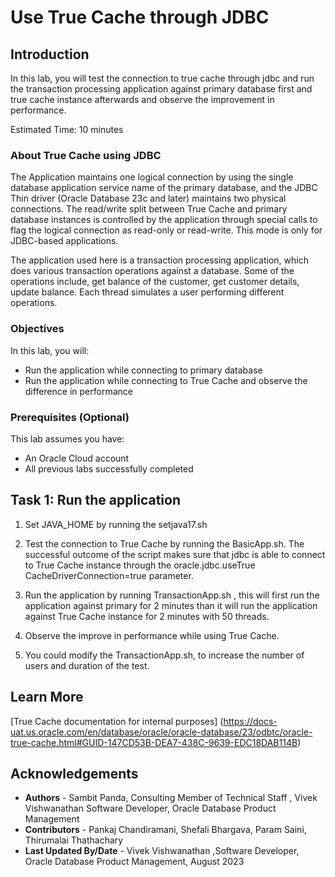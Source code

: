# Use True Cache through JDBC

## Introduction

In this lab, you will test the connection to true cache through jdbc and run the transaction processing application against primary database first and true cache instance afterwards and observe the improvement in performance. 

Estimated Time: 10 minutes

### About True Cache using JDBC
The Application maintains one logical connection by using the single database application service name of the primary database, and the JDBC Thin driver (Oracle Database 23c and later) maintains two physical connections. The read/write split between True Cache and primary database instances is controlled by the application through special calls to flag the logical connection as read-only or read-write. This mode is only for JDBC-based applications.

The application used here is a transaction processing application, which does various transaction operations against a database. Some of the operations include, get balance of the customer, get customer details, update balance. Each thread simulates a user performing different operations. 

### Objectives

In this lab, you will:
* Run the application while connecting to primary database 
* Run the application while connecting to True Cache and observe the difference in performance

### Prerequisites (Optional)

This lab assumes you have:
* An Oracle Cloud account
* All previous labs successfully completed

## Task 1: Run the application

1. Set JAVA_HOME by running the setjava17.sh

2. Test the connection to True Cache by running the BasicApp.sh. The successful outcome of the script 
makes sure that jdbc is able to connect to True Cache instance through the oracle.jdbc.useTrue CacheDriverConnection=true parameter.
2. Run the application by running TransactionApp.sh , this will first run the application against primary for 2 minutes than it will run the application against True Cache instance for 2 minutes with 50 threads.

3. Observe the improve in performance while using True Cache.

4. You could modify the TransactionApp.sh, to increase the number of users and duration of the test.

## Learn More

[True Cache documentation for internal purposes] (https://docs-uat.us.oracle.com/en/database/oracle/oracle-database/23/odbtc/oracle-true-cache.html#GUID-147CD53B-DEA7-438C-9639-EDC18DAB114B)


## Acknowledgements
* **Authors** - Sambit Panda, Consulting Member of Technical Staff , Vivek Vishwanathan Software Developer, Oracle Database Product Management
* **Contributors** - Pankaj Chandiramani, Shefali Bhargava, Param Saini, Thirumalai Thathachary
* **Last Updated By/Date** - Vivek Vishwanathan ,Software Developer, Oracle Database Product Management, August 2023
